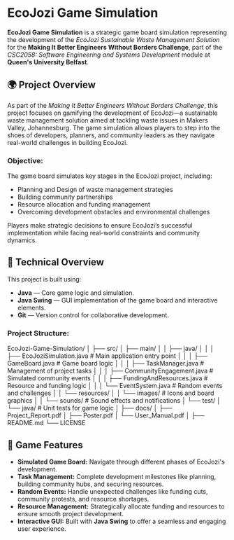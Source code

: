 # EcoJozi Game Simulation  
**EcoJozi Game Simulation** is a strategic game board simulation representing the development of the *EcoJozi Sustainable Waste Management Solution* for the **Making It Better Engineers Without Borders Challenge**, part of the *CSC2058: Software Engineering and Systems Development* module at **Queen's University Belfast**.


## 🌍 **Project Overview**  
As part of the *Making It Better Engineers Without Borders Challenge*, this project focuses on gamifying the development of EcoJozi—a sustainable waste management solution aimed at tackling waste issues in Makers Valley, Johannesburg. The game simulation allows players to step into the shoes of developers, planners, and community leaders as they navigate real-world challenges in building EcoJozi.


### **Objective:**  
The game board simulates key stages in the EcoJozi project, including:  
- Planning and Design of waste management strategies  
- Building community partnerships  
- Resource allocation and funding management  
- Overcoming development obstacles and environmental challenges  

Players make strategic decisions to ensure EcoJozi’s successful implementation while facing real-world constraints and community dynamics.


## 🔧 **Technical Overview**  
This project is built using:  
- **Java** — Core game logic and simulation.  
- **Java Swing** — GUI implementation of the game board and interactive elements.  
- **Git** — Version control for collaborative development.  

### Project Structure:
EcoJozi-Game-Simulation/
│
├── src/
│   ├── main/
│   │   ├── java/
│   │   │   ├── EcoJoziSimulation.java      # Main application entry point
│   │   │   ├── GameBoard.java              # Game board logic
│   │   │   ├── TaskManager.java            # Management of project tasks
│   │   │   ├── CommunityEngagement.java    # Simulated community events
│   │   │   ├── FundingAndResources.java    # Resource and funding logic
│   │   │   └── EventSystem.java            # Random events and challenges
│   │   └── resources/
│   │       └── images/                     # Icons and board graphics
│   │       └── sounds/                     # Sound effects and notifications
│   └── test/
│       └── java/                           # Unit tests for game logic
│
├── docs/
│   ├── Project_Report.pdf
│   ├── Poster.pdf
│   └── User_Manual.pdf
│
├── README.md
└── LICENSE


## 🌟 **Game Features**  
- **Simulated Game Board:** Navigate through different phases of EcoJozi's development.  
- **Task Management:** Complete development milestones like planning, building community hubs, and securing resources.  
- **Random Events:** Handle unexpected challenges like funding cuts, community protests, and resource shortages.  
- **Resource Management:** Strategically allocate funding and resources to ensure smooth project development.  
- **Interactive GUI:** Built with **Java Swing** to offer a seamless and engaging user experience.  
